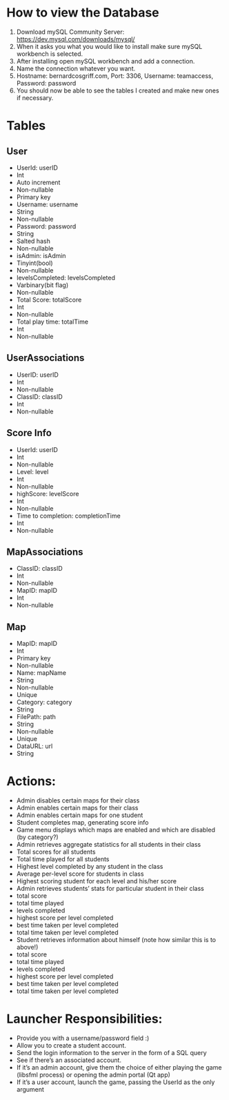 # How to view the Database
1. Download mySQL Community Server: https://dev.mysql.com/downloads/mysql/
2. When it asks you what you would like to install make sure mySQL workbench is selected.
3. After installing open mySQL workbench and add a connection.
4. Name the connection whatever you want.
5. Hostname: bernardcosgriff.com, Port: 3306, Username: teamaccess, Password: password
6. You should now be able to see the tables I created and make new ones if necessary.

# Tables

## User
- UserId: userID
 - Int
 - Auto increment
 - Non-nullable
 - Primary key
- Username: username
 - String
 - Non-nullable
- Password: password
 - String 
 - Salted hash
 - Non-nullable
- isAdmin: isAdmin
 - Tinyint(bool)
 - Non-nullable 
- levelsCompleted: levelsCompleted
 - Varbinary(bit flag)
 - Non-nullable 
- Total Score: totalScore
 - Int
 - Non-nullable
- Total play time: totalTime
 - Int
 - Non-nullable
 
## UserAssociations
- UserID: userID
 - Int
 - Non-nullable
- ClassID: classID
 - Int
 - Non-nullable
 
## Score Info
- UserId: userID
 - Int
 - Non-nullable
- Level: level
 - Int
 - Non-nullable
- highScore: levelScore
 - Int
 - Non-nullable
- Time to completion: completionTime
 - Int
 - Non-nullable
 
## MapAssociations
- ClassID: classID
 - Int
 - Non-nullable
- MapID: mapID
 - Int
 - Non-nullable

## Map
- MapID: mapID
 - Int
 - Primary key
 - Non-nullable
- Name: mapName
 - String
 - Non-nullable
 - Unique
- Category: category
 - String
- FilePath: path
 - String
 - Non-nullable
 - Unique
- DataURL: url
 - String

# Actions:


- Admin disables certain maps for their class 
- Admin enables certain maps for their class
- Admin enables certain maps for one student
- Student completes map, generating score info
- Game menu displays which maps are enabled and which are disabled (by category?)
- Admin retrieves aggregate statistics for all students in their class 
- Total scores for all students
- Total time played for all students
- Highest level completed by any student in the class
- Average per-level score for students in class
- Highest scoring student for each level and his/her score
 -  Admin retrieves students’  stats for particular student in their class
  - total score
 - total time played
  - levels completed
  - highest score per level completed
  - best time taken per level completed
  - total time taken per level completed
 -  Student retrieves information about himself (note how similar this is to above!)
  - total score
  - total time played
  - levels completed
  - highest score per level completed
  - best time taken per level completed
  - total time taken per level completed


# Launcher Responsibilities:
- Provide you with a username/password field :)
- Allow you to create a student account.
- Send the login information to the server in the form of a SQL query
- See if there’s an associated account. 
- If it’s an admin account, give them the choice of either playing the game (libsfml process) or opening the admin portal (Qt app)
- If it’s a user account, launch the game, passing the UserId as the only argument
